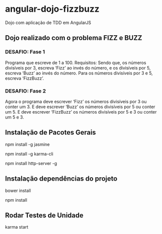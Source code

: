 # angular-dojo-fizzbuzz
Dojo com aplicação de TDD em AngularJS

## Dojo realizado com o problema FIZZ e BUZZ

### DESAFIO: Fase 1

Programa que escreve de 1 a 100.
Requisitos: Sendo que, os números divisíveis por 3, escreva ‘Fizz’ ao invés do número, e os divisíveis por 5, escreva ‘Buzz’ ao invés do número.
Para os números divisíveis por 3 e 5, escreva ‘FizzBuzz’.

### DESAFIO: Fase 2

Agora o programa deve escrever ‘Fizz’ os números divisíveis por 3 ou conter um 3.
E deve escrever ‘Buzz’ os números divisíveis por 5 ou conter um 5.
E deve escrever ‘FizzBuzz’ os números divisíveis por 5 e 3 ou conter um 5 e 3.

## Instalação de Pacotes Gerais

npm install -g jasmine

npm install -g karma-cli

npm install http-server -g

## Instalação dependências do projeto

bower install

npm install

## Rodar Testes de Unidade

karma start
